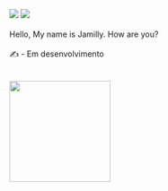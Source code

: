 <div>
<a href = "jamillysantoslim@gmail.com"><img src="https://img.shields.io/badge/Gmail-D14836?style=for-the-badge&logo=gmail&logoColor=white" target="_blank"></a>
<a href="https://www.linkedin.com/in/jamilly-lima-1020304050jl/" target="_blank"><img src="https://img.shields.io/badge/-LinkedIn-%230077B5?style=for-the-badge&logo=linkedin&logoColor=white" target="_blank"></a>
</div>
<br>
Hello, My name is Jamilly. How are you?
<br><br>
✍️ - Em desenvolvimento<br>
<br><br>

<div>
<a href="https://https://github.com/JamillySant"><img height="180em" src="https://github-readme-stats.vercel.app/api/top-langs/?username=JamillySant&layout=compact&langs_count=7&theme=dracula"/>
  
  <br><br>


